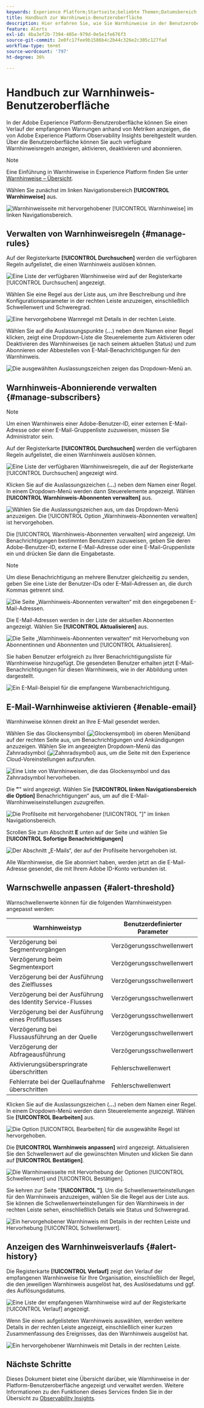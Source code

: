 ```yaml
---
keywords: Experience Platform;Startseite;beliebte Themen;Datumsbereich
title: Handbuch zur Warnhinweis-Benutzeroberfläche
description: Hier erfahren Sie, wie Sie Warnhinweise in der Benutzeroberfläche von Experience Platform verwalten.
feature: Alerts
exl-id: 4ba3ef2b-7394-405e-979d-0e5e1fe676f3
source-git-commit: 2e0fc17fee9b1586b4c2b44c326e2c305c127fad
workflow-type: tm+mt
source-wordcount: '797'
ht-degree: 36%

---
```


# Handbuch zur Warnhinweis-Benutzeroberfläche

In der Adobe Experience Platform-Benutzeroberfläche können Sie einen Verlauf der empfangenen Warnungen anhand von Metriken anzeigen, die von Adobe Experience Platform Observability Insights bereitgestellt wurden. Über die Benutzeroberfläche können Sie auch verfügbare Warnhinweisregeln anzeigen, aktivieren, deaktivieren und abonnieren.

>[!NOTE]
>
>Eine Einführung in Warnhinweise in Experience Platform finden Sie unter [Warnhinweise – Übersicht](./overview.md).

Wählen Sie zunächst im linken Navigationsbereich **[!UICONTROL Warnhinweise]** aus.

![Warnhinweisseite mit hervorgehobener [!UICONTROL Warnhinweise] im linken Navigationsbereich.](../images/alerts/ui/workspace.png)

## Verwalten von Warnhinweisregeln {#manage-rules}

Auf der Registerkarte **[!UICONTROL Durchsuchen]** werden die verfügbaren Regeln aufgelistet, die einen Warnhinweis auslösen können.

![Eine Liste der verfügbaren Warnhinweise wird auf der Registerkarte [!UICONTROL Durchsuchen] angezeigt.](../images/alerts/ui/rules.png)

Wählen Sie eine Regel aus der Liste aus, um ihre Beschreibung und ihre Konfigurationsparameter in der rechten Leiste anzuzeigen, einschließlich Schwellenwert und Schweregrad.

![Eine hervorgehobene Warnregel mit Details in der rechten Leiste.](../images/alerts/ui/rule-details.png)

Wählen Sie auf die Auslassungspunkte (**...**) neben dem Namen einer Regel klicken, zeigt eine Dropdown-Liste die Steuerelemente zum Aktivieren oder Deaktivieren des Warnhinweises (je nach seinem aktuellen Status) und zum Abonnieren oder Abbestellen von E-Mail-Benachrichtigungen für den Warnhinweis.

![Die ausgewählten Auslassungszeichen zeigen das Dropdown-Menü an.](../images/alerts/ui/disable-subscribe.png)

## Warnhinweis-Abonnierende verwalten {#manage-subscribers}

>[!NOTE]
>
> Um einen Warnhinweis einer Adobe-Benutzer-ID, einer externen E-Mail-Adresse oder einer E-Mail-Gruppenliste zuzuweisen, müssen Sie Administrator sein.

Auf der Registerkarte **[!UICONTROL Durchsuchen]** werden die verfügbaren Regeln aufgelistet, die einen Warnhinweis auslösen können.

![Eine Liste der verfügbaren Warnhinweisregeln, die auf der Registerkarte [!UICONTROL Durchsuchen] angezeigt wird.](../images/alerts/ui/rules.png)

Klicken Sie auf die Auslassungszeichen (**…**) neben dem Namen einer Regel. In einem Dropdown-Menü werden dann Steuerelemente angezeigt. Wählen **[!UICONTROL Warnhinweis-Abonnenten verwalten]** aus.

![Wählen Sie die Auslassungszeichen aus, um das Dropdown-Menü anzuzeigen. Die [!UICONTROL Option „Warnhinweis-Abonnenten verwalten] ist hervorgehoben.](../images/alerts/ui/manage-alert-subscribers.png)

Die [!UICONTROL Warnhinweis-Abonnenten verwalten] wird angezeigt. Um Benachrichtigungen bestimmten Benutzern zuzuweisen, geben Sie deren Adobe-Benutzer-ID, externe E-Mail-Adresse oder eine E-Mail-Gruppenliste ein und drücken Sie dann die Eingabetaste.

>[!NOTE]
>
>Um diese Benachrichtigung an mehrere Benutzer gleichzeitig zu senden, geben Sie eine Liste der Benutzer-IDs oder E-Mail-Adressen an, die durch Kommas getrennt sind.

![Die Seite „Warnhinweis-Abonnenten verwalten“ mit den eingegebenen E-Mail-Adressen.](../images/alerts/ui/manage-alert-add-email.png)

Die E-Mail-Adressen werden in der Liste der aktuellen Abonnenten angezeigt. Wählen Sie **[!UICONTROL Aktualisieren]** aus.

![Die Seite „Warnhinweis-Abonnenten verwalten“ mit Hervorhebung von Abonnentinnen und Abonnenten und [!UICONTROL Aktualisieren].](../images/alerts/ui/manage-alert-subscribers-added-email.png)

Sie haben Benutzer erfolgreich zu Ihrer Benachrichtigungsliste für Warnhinweise hinzugefügt. Die gesendeten Benutzer erhalten jetzt E-Mail-Benachrichtigungen für diesen Warnhinweis, wie in der Abbildung unten dargestellt.

![Ein E-Mail-Beispiel für die empfangene Warnbenachrichtigung.](../images/alerts/ui/manage-alert-subscribers-email.png)

## E-Mail-Warnhinweise aktivieren {#enable-email}

Warnhinweise können direkt an Ihre E-Mail gesendet werden.

Wählen Sie das Glockensymbol (![Glockensymbol](/help/images/icons/bell.png)) im oberen Menüband auf der rechten Seite aus, um Benachrichtigungen und Ankündigungen anzuzeigen. Wählen Sie im angezeigten Dropdown-Menü das Zahnradsymbol (![Zahnradsymbol](/help/images/icons/settings.png)) aus, um die Seite mit den Experience Cloud-Voreinstellungen aufzurufen.

![Eine Liste von Warnhinweisen, die das Glockensymbol und das Zahnradsymbol hervorheben.](../images/alerts/ui/edit-preferences.png)

Die **&quot;**&quot; wird angezeigt. Wählen Sie **[!UICONTROL linken Navigationsbereich die Option]** Benachrichtigungen“ aus, um auf die E-Mail-Warnhinweiseinstellungen zuzugreifen.

![Die Profilseite mit hervorgehobener [!UICONTROL  &quot;]&quot; im linken Navigationsbereich.](../images/alerts/ui/profile.png)

Scrollen Sie zum Abschnitt **E** unten auf der Seite und wählen Sie **[!UICONTROL Sofortige Benachrichtigungen]**

![Der Abschnitt „E-Mails“, der auf der Profilseite hervorgehoben ist.](../images/alerts/ui/notifications.png)

Alle Warnhinweise, die Sie abonniert haben, werden jetzt an die E-Mail-Adresse gesendet, die mit Ihrem Adobe ID-Konto verbunden ist.

## Warnschwelle anpassen {#alert-threshold}

Warnschwellenwerte können für die folgenden Warnhinweistypen angepasst werden:

| Warnhinweistyp | Benutzerdefinierter Parameter |
|---|---|
| Verzögerung bei Segmentvorgängen | Verzögerungsschwellenwert |
| Verzögerung beim Segmentexport | Verzögerungsschwellenwert |
| Verzögerung bei der Ausführung des Zielflusses | Verzögerungsschwellenwert |
| Verzögerung bei der Ausführung des Identity Service-Flusses | Verzögerungsschwellenwert |
| Verzögerung bei der Ausführung eines Profilflusses | Verzögerungsschwellenwert |
| Verzögerung bei Flussausführung an der Quelle | Verzögerungsschwellenwert |
| Verzögerung der Abfrageausführung | Verzögerungsschwellenwert |
| Aktivierungsüberspringrate überschritten | Fehlerschwellenwert |
| Fehlerrate bei der Quellaufnahme überschritten | Fehlerschwellenwert |

Klicken Sie auf die Auslassungszeichen (**…**) neben dem Namen einer Regel. In einem Dropdown-Menü werden dann Steuerelemente angezeigt. Wählen Sie **[!UICONTROL Bearbeiten]** aus.

![Die Option [!UICONTROL Bearbeiten] für die ausgewählte Regel ist hervorgehoben.](../images/alerts/ui/threshold-edit.png)

Die **[!UICONTROL Warnhinweis anpassen]** wird angezeigt. Aktualisieren Sie den Schwellenwert auf die gewünschten Minuten und klicken Sie dann auf **[!UICONTROL Bestätigen]**.

![Die Warnhinweisseite mit Hervorhebung der Optionen [!UICONTROL Schwellenwert] und [!UICONTROL Bestätigen].](../images/alerts/ui/threshold-update.png)

Sie kehren zur Seite &quot;**[!UICONTROL &quot;]**. Um die Schwellenwerteinstellungen für den Warnhinweis anzuzeigen, wählen Sie die Regel aus der Liste aus. Sie können die Schwellenwerteinstellungen für den Warnhinweis in der rechten Leiste sehen, einschließlich Details wie Status und Schweregrad.

![Ein hervorgehobener Warnhinweis mit Details in der rechten Leiste und Hervorhebung [!UICONTROL Schwellenwert].](../images/alerts/ui/threshold-view.png)

## Anzeigen des Warnhinweisverlaufs {#alert-history}

Die Registerkarte **[!UICONTROL Verlauf]** zeigt den Verlauf der empfangenen Warnhinweise für Ihre Organisation, einschließlich der Regel, die den jeweiligen Warnhinweis ausgelöst hat, des Auslösedatums und ggf. des Auflösungsdatums.

![Eine Liste der empfangenen Warnhinweise wird auf der Registerkarte [!UICONTROL Verlauf] angezeigt.](../images/alerts/ui/history.png)

Wenn Sie einen aufgelisteten Warnhinweis auswählen, werden weitere Details in der rechten Leiste angezeigt, einschließlich einer kurzen Zusammenfassung des Ereignisses, das den Warnhinweis ausgelöst hat.

![Ein hervorgehobener Warnhinweis mit Details in der rechten Leiste.](../images/alerts/ui/history-details.png)

## Nächste Schritte

Dieses Dokument bietet eine Übersicht darüber, wie Warnhinweise in der Platform-Benutzeroberfläche angezeigt und verwaltet werden. Weitere Informationen zu den Funktionen dieses Services finden Sie in der Übersicht zu [Observability Insights](../home.md).
